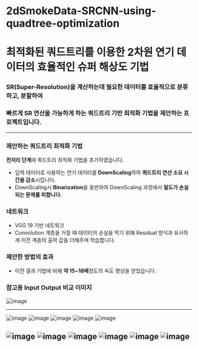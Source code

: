 # 2dSmokeData-SRCNN-using-quadtree-optimization
# 최적화된 쿼드트리를 이용한 2차원 연기 데이터의 효율적인 슈퍼 해상도 기법
### SR(Super-Resolution)을 계산하는데 필요한 데이터를 효율적으로 분류하고, 분할하여
### 빠르게 SR 연산을 가능하게 하는 쿼드트리 기반 최적화 기법을 제안하는 프로젝트입니다.  
---  

### **제안하는 쿼드트리 최적화 기법**  
**전처리 단계**에 쿼드트리 최적화 기법을 추가하였습니다.  

- 입력 데이터로 사용하는 연기 데이터를 **DownScaling**하여 **쿼드트리 연산 소요 시간을 감소**시킵니다.  
- DownScaling시 **Binarization**을 동반하여 DownScaling 과정에서 **밀도가 손실되는 문제를 피합니다.**  

### **네트워크**  
- VGG 19 기반 네트워크  
- Convolution 계층을 거칠 때 데이터의 손실을 막기 위해 Residual 방식과 유사하게 이전 계층의 출력 값을 더해주며 학습합니다.  

### **제안한 방법의 효과**  
- 이전 결과 기법에 비해 **약 15~18배**정도의 속도 향상을 얻었습니다.  
  
### **참고용 Input Output 비교 이미지**  
![image](https://user-images.githubusercontent.com/73763069/172090865-bcfa1c0a-a0b6-4b3b-9386-7e56ecf4ce04.png)

---

![image](https://user-images.githubusercontent.com/73763069/172088588-80084571-1ec9-41ef-90b9-537a3d1082c4.png)
![image](https://user-images.githubusercontent.com/73763069/172088637-91f1e630-07bf-414e-902f-9058bbc11af0.png)
![image](https://user-images.githubusercontent.com/73763069/172088667-0ab22ab9-b6ff-40b2-b391-ec7b49d22c9f.png)
![image](https://user-images.githubusercontent.com/73763069/172089069-0ca60498-a2ac-46aa-959c-bedb3d2c4119.png)
![image](https://user-images.githubusercontent.com/73763069/172387365-8a30e392-efcb-4b4e-9def-afe1d1f512dd.png)

![image](https://user-images.githubusercontent.com/73763069/172089119-0eeb5e64-0c5d-477a-ac23-a8f453838ba6.png)
![image](https://user-images.githubusercontent.com/73763069/172089142-1efcb6ce-ee15-4b19-b738-468f22f96cd0.png)
![image](https://user-images.githubusercontent.com/73763069/172089172-11a9e270-14ed-4fee-8ac2-358e98876cad.png)
![image](https://user-images.githubusercontent.com/73763069/172089184-38786b34-22b7-40ee-8d35-34668661032b.png)
![image](https://user-images.githubusercontent.com/73763069/172089231-eb80125a-4eca-49c2-8b31-75d0b35a000c.png)
![image](https://user-images.githubusercontent.com/73763069/172089247-d8281381-7951-4afc-ab4b-eab09d189910.png)
---
